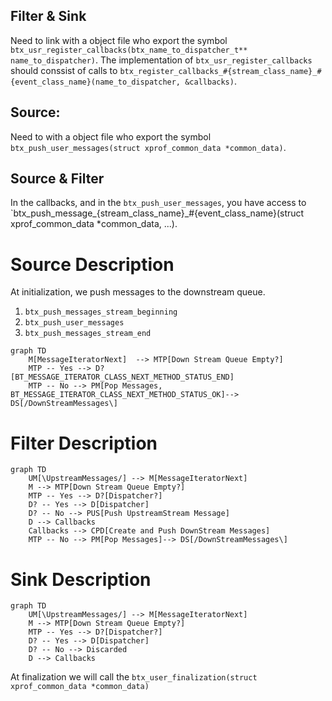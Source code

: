 ## Filter & Sink

Need to link with a object file who export the symbol `btx_usr_register_callbacks(btx_name_to_dispatcher_t** name_to_dispatcher)`. The implementation of `btx_usr_register_callbacks` should conssist of calls to `btx_register_callbacks_#{stream_class_name}_#{event_class_name}(name_to_dispatcher, &callbacks)`.

## Source:

Need to with a object file who export the symbol `btx_push_user_messages(struct xprof_common_data *common_data)`.

## Source  & Filter
	
In the callbacks, and in the `btx_push_user_messages`, you have access to `btx_push_message_{stream_class_name}_#{event_class_name}(struct xprof_common_data *common_data, ...).

# Source Description

At initialization, we push messages to the downstream queue. 

1. `btx_push_messages_stream_beginning`
2. `btx_push_user_messages`
3. `btx_push_messages_stream_end`

```mermaid
graph TD
    M[MessageIteratorNext]  --> MTP[Down Stream Queue Empty?]
    MTP -- Yes --> D?[BT_MESSAGE_ITERATOR_CLASS_NEXT_METHOD_STATUS_END]
    MTP -- No --> PM[Pop Messages, BT_MESSAGE_ITERATOR_CLASS_NEXT_METHOD_STATUS_OK]--> DS[/DownStreamMessages\]
```

# Filter Description

```mermaid
graph TD
    UM[\UpstreamMessages/] --> M[MessageIteratorNext] 
    M --> MTP[Down Stream Queue Empty?]
    MTP -- Yes --> D?[Dispatcher?]
    D? -- Yes --> D[Dispatcher]
    D? -- No --> PUS[Push UpstreamStream Message]
    D --> Callbacks
    Callbacks --> CPD[Create and Push DownStream Messages]
    MTP -- No --> PM[Pop Messages]--> DS[/DownStreamMessages\]
```


# Sink Description

```mermaid
graph TD
    UM[\UpstreamMessages/] --> M[MessageIteratorNext] 
    M --> MTP[Down Stream Queue Empty?]
    MTP -- Yes --> D?[Dispatcher?]
    D? -- Yes --> D[Dispatcher]
    D? -- No --> Discarded
    D --> Callbacks
```

At finalization we will call the 
`btx_user_finalization(struct xprof_common_data *common_data)`


